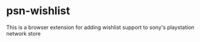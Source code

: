 # psn-wishlist
This is a browser extension for adding wishlist support to sony's playstation network store
